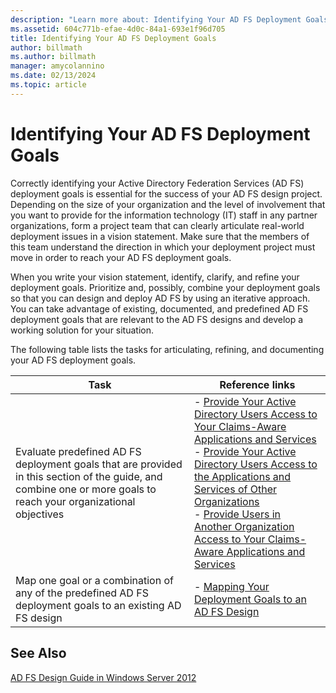 ```yaml
---
description: "Learn more about: Identifying Your AD FS Deployment Goals"
ms.assetid: 604c771b-efae-4d0c-84a1-693e1f96d705
title: Identifying Your AD FS Deployment Goals
author: billmath
ms.author: billmath
manager: amycolannino
ms.date: 02/13/2024
ms.topic: article
---
```


# Identifying Your AD FS Deployment Goals

Correctly identifying your Active Directory Federation Services \(AD FS\) deployment goals is essential for the success of your AD FS design project. Depending on the size of your organization and the level of involvement that you want to provide for the information technology \(IT\) staff in any partner organizations, form a project team that can clearly articulate real\-world deployment issues in a vision statement. Make sure that the members of this team understand the direction in which your deployment project must move in order to reach your AD FS deployment goals.

When you write your vision statement, identify, clarify, and refine your deployment goals. Prioritize and, possibly, combine your deployment goals so that you can design and deploy AD FS by using an iterative approach. You can take advantage of existing, documented, and predefined AD FS deployment goals that are relevant to the AD FS designs and develop a working solution for your situation.

The following table lists the tasks for articulating, refining, and documenting your AD FS deployment goals.

|Task|Reference links|
|--------|-------------------|
|Evaluate predefined AD FS deployment goals that are provided in this section of the guide, and combine one or more goals to reach your organizational objectives|-   [Provide Your Active Directory Users Access to Your Claims-Aware Applications and Services](Provide-Your-Active-Directory-Users-Access-to-Your-Claims-Aware-Applications-and-Services.md)<br />-   [Provide Your Active Directory Users Access to the Applications and Services of Other Organizations](Provide-Your-Active-Directory-Users-Access-to-the-Applications-and-Services-of-Other-Organizations.md)<br />-   [Provide Users in Another Organization Access to Your Claims-Aware Applications and Services](Provide-Users-in-Another-Organization-Access-to-Your-Claims-Aware-Applications-and-Services.md)|
|Map one goal or a combination of any of the predefined AD FS deployment goals to an existing AD FS design|-   [Mapping Your Deployment Goals to an AD FS Design](Mapping-Your-Deployment-Goals-to-an-AD-FS-Design.md)|

## See Also
[AD FS Design Guide in Windows Server 2012](AD-FS-Design-Guide-in-Windows-Server-2012.md)

